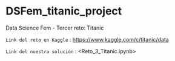 # DSFem_titanic_project
Data Science Fem - Tercer reto: Titanic

`Link del reto en Kaggle` : <https://www.kaggle.com/c/titanic/data>

`Link del nuestra solución` : <Reto_3_Titanic.ipynb>
